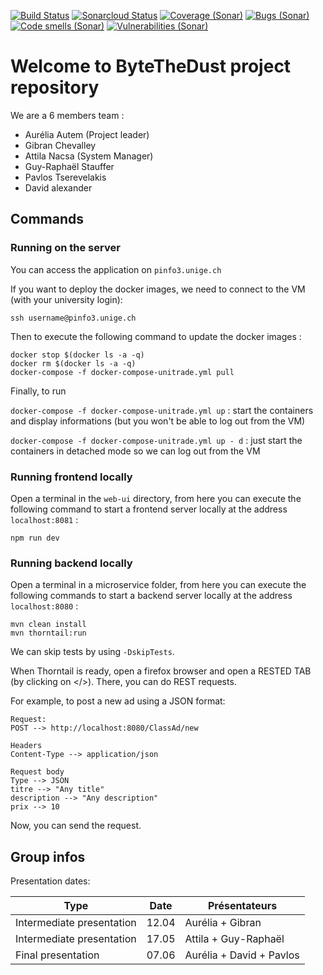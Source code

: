 [![Build Status](https://travis-ci.org/unige-pinfo-2019/PInfo3.svg?branch=master)](https://travis-ci.org/unige-pinfo-2019/PInfo3)
[![Sonarcloud Status](https://sonarcloud.io/api/project_badges/measure?project=unige-pinfo-2019_PInfo3&metric=alert_status)](https://sonarcloud.io/dashboard?id=unige-pinfo-2019_PInfo3)
[![Coverage (Sonar)](https://sonarcloud.io/api/project_badges/measure?project=unige-pinfo-2019_PInfo3&metric=coverage)](https://sonarcloud.io/dashboard?id=unige-pinfo-2019_PInfo3)
[![Bugs (Sonar)](https://sonarcloud.io/api/project_badges/measure?project=unige-pinfo-2019_PInfo3&metric=bugs)](https://sonarcloud.io/dashboard?id=unige-pinfo-2019_PInfo3)
[![Code smells (Sonar)](https://sonarcloud.io/api/project_badges/measure?project=unige-pinfo-2019_PInfo3&metric=code_smells)](https://sonarcloud.io/dashboard?id=unige-pinfo-2019_PInfo3)
[![Vulnerabilities (Sonar)](https://sonarcloud.io/api/project_badges/measure?project=unige-pinfo-2019_PInfo3&metric=vulnerabilities)](https://sonarcloud.io/dashboard?id=unige-pinfo-2019_PInfo3)


# Welcome to ByteTheDust project repository

We are a 6 members team :

 - Aurélia Autem (Project leader)
 - Gibran Chevalley
 - Attila Nacsa (System Manager)
 - Guy-Raphaël Stauffer
 - Pavlos Tserevelakis
 - David alexander


## Commands

### Running on the server

You can access the application on `pinfo3.unige.ch`

If you want to deploy the docker images, we need to connect to the VM (with your university login):

```
ssh username@pinfo3.unige.ch
```

Then to execute the following command to update the docker images :

```
docker stop $(docker ls -a -q)
docker rm $(docker ls -a -q)
docker-compose -f docker-compose-unitrade.yml pull
```

Finally, to run

`docker-compose -f docker-compose-unitrade.yml up` : start the containers and display informations (but you won't be able to log out from the VM)

`docker-compose -f docker-compose-unitrade.yml up - d` : just start the containers in detached mode so we can log out from the VM


### Running frontend locally

Open a terminal in the `web-ui` directory, from here you can execute the following command to start a frontend server locally at the address `localhost:8081` :
```
npm run dev
```

### Running backend locally

Open a terminal in a microservice folder, from here you can execute the following commands to start a backend server locally at the address `localhost:8080` :
```
mvn clean install
mvn thorntail:run
```

We can skip tests by using `-DskipTests`.

When Thorntail is ready, open a firefox browser and open a RESTED TAB (by clicking on </>).
There, you can do REST requests.

For example, to post a new ad using a JSON format:
```
Request:
POST --> http://localhost:8080/ClassAd/new

Headers
Content-Type --> application/json

Request body
Type --> JSON
titre --> "Any title"
description --> "Any description"
prix --> 10
```

Now, you can send the request.

## Group infos

Presentation dates:

Type | Date | Présentateurs
------------ | ------------- | -------------
Intermediate presentation | 12.04 | Aurélia + Gibran
Intermediate presentation | 17.05 | Attila + Guy-Raphaël
Final presentation | 07.06 | Aurélia + David + Pavlos
